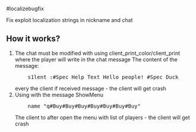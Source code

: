 #localizebugfix

Fix exploit localization strings in nickname and chat

## How it works?

<ol>
<li>
The chat must be modified with using client_print_color/client_print where the player will write in the chat message
The content of the message:
<pre>
	s1lent :#Spec_Help_Text Hello people! #Spec_Duck
</pre>
every the client if received message - the client will get crash
</li>
<li>
Using with the message ShowMenu
<pre>
	name "q#Buy#Buy#Buy#Buy#Buy#Buy#Buy"
</pre>
The client to after open the menu with list of players - the client will get crash
</li>
</ol>
